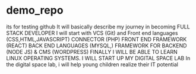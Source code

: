 # demo_repo
its for testing github
It will basically describe my journey in becoming  FULL STACK DEVELOPER 
I will start with VCS (Git) and Front end languages (CSS,HTML,JAVASCRIPT) CONNECTOR (PHP) FRONT END FRAMEWORK (REACT) BACK END LANGUAGES (MYSQL,) FRAMEWORK FOR BACKEND (NODE JS) & CMS  (WORDPRESS)
FINALLY I WILL BE ABLE TO LEARN LINUX OPERATING SYSTEMS.
I WILL START UP MY DIGITAL SPACE LAB 
In the digital space lab, i will help young children realize their IT potential 
